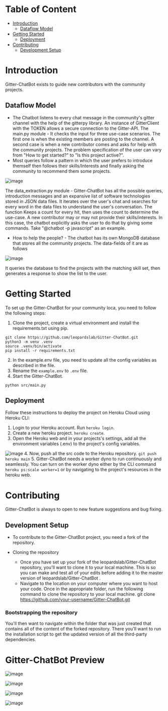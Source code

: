# Table of Content
- [Introduction](#introduction)
    - [Dataflow Model](#dataflow-model)
- [Getting Started](#getting-started)
    - [Deployment](#deployment)
- [Contributing](#contributing)
     - [Development Setup](#development-setup)

# Introduction
Gitter-ChatBot exists to guide new contributors with the community projects.

## Dataflow Model
- The Chatbot listens to every chat message in the community's gitter channel with the help of the gitterpy library. An instance of GitterClient with the TOKEN allows a secure connection to the Gitter-API.
The main.py module - It checks the input for three use-case scenarios. The first one is when the existing members are posting to the channel. A second case is when a new contributor comes and asks for help with the community projects. The problem specification of the user can vary from "How to get started?" to "Is this project active?".
- Most queries follow a pattern in which the user prefers to introduce themself then follows their skills/Interests and finally asking the community to recommend them some projects.

![image](https://user-images.githubusercontent.com/55585868/129677133-429edd32-a37b-4026-8c0b-29be8ec86bbd.png)

The data_extraction.py module - Gitter-ChatBot has all the possible queries, introduction messages and an expansive list of software technologies stored in JSON data files. It iterates over the user's chat and searches for every word in the data files to understand the user's conversation. The function Keeps a count for every hit, then uses the count to determine the use-case.
A new contributor may or may not provide their skills/interests. In this case, the chatbot explicitly asks the user to do that by giving some commands. Take "@chatbot -p javascript" as an example.
- How to help the people? - The chatbot has its own MongoDB database that stores all the community projects. The data-fields of it are as follows

![image](https://user-images.githubusercontent.com/55585868/129452253-ef51a0a0-dccc-4282-bbe0-9eee06928231.png)

It queries the database to find the projects with the matching skill set, then generates a response to show the list to the user.

# Getting Started
To set up the Gitter-ChatBot for your community loca, you need to follow the following steps:
1. Clone the project, create a virtual environment and install the requirements.txt using pip.
```
git clone https://github.com/leopardslab/Gitter-ChatBot.git
python3 -m venv .venv
source .venv/bin/activate
pip install -r requirements.txt
```
2. In the example.env file, you need to update all the config variables as described in the file.
3. Rename the `example.env` to `.env` file.
4. Start the Gitter-ChatBot.
```
python src/main.py
```

## Deployment
Follow these instructions to deploy the project on Heroku Cloud using Heroku CLI:
1. Login to your Heroku account. Run `heroku login`.
2. Create a new heroku project. `heroku create`.
3. Open the Heroku web and in your projects's settings, add all the environment variables (.env) to the project's config variables.

![image](https://user-images.githubusercontent.com/55585868/129678787-31926b12-68a0-456d-a8cf-967479ebbeb2.png)
4. Now, push all the src code to the Heroku repository. `git push heroku main`
5. Gitter-ChatBot needs a worker dyno to run continuously and seamlessly. You can turn on the worker dyno either by the CLI command `heroku ps:scale worker=1` or by navigating to the project's resources in the heroku web.

# Contributing
Gitter-ChatBot is always to open to new feature suggestions and bug fixing.

## Development Setup
- To contribute to the Gitter-ChatBot project, you need a fork of the repository.
 
- Cloning the repository
    - Once you have set up your fork of the leopardslab/Gitter-ChatBot repository, you'll want to clone it to your local machine. This is so you can make and test all of your edits before adding it to the master version of leopardslab/Gitter-ChatBot .
    - Navigate to the location on your computer where you want to host your code. Once in the appropriate folder, run the following command to clone the repository to your local machine.
git clone https://github.com/your-username/Gitter-ChatBot.git

### Bootstrapping the repository
 You'll then want to navigate within the folder that was just created that contains all of the content of the forked repository. There you'll want to run the installation script to get the updated version of all the third-party dependencies.
 
 # Gitter-ChatBot Preview
![image](https://user-images.githubusercontent.com/55585868/129679929-c3d4b620-9771-4c04-a561-a8af0feb2bd8.png)

![image](https://user-images.githubusercontent.com/55585868/129680155-0df1749b-8c71-4377-b23a-8ee9aa7f68e8.png)

![image](https://user-images.githubusercontent.com/55585868/129680074-1824bf41-bd67-4aa0-b368-5dd46fe3ea07.png)

![image](https://user-images.githubusercontent.com/55585868/129680464-1c67acfb-3efa-4e6b-852b-681433776c52.png)
